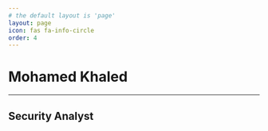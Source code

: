 ```yaml
---
# the default layout is 'page'
layout: page
icon: fas fa-info-circle
order: 4
---
```


# Mohamed Khaled

---

## Security Analyst 